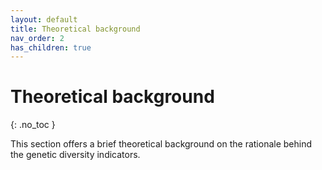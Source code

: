 ```yaml
---
layout: default
title: Theoretical background
nav_order: 2
has_children: true
---
```


# Theoretical background
{: .no_toc }

This section offers  a brief theoretical background on the rationale behind the genetic diversity indicators.



